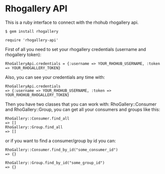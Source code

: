 Rhogallery API
==================
This is a ruby interface to connect with the rhohub rhogallery api. 

	$ gem install rhogallery

	require 'rhogallery-api'

First of all you need to set your rhogallery credentials (username and rhogallery token):

	RhoGalleryApi.credentials = {:username => YOUR_RHOHUB_USERNAME, :token => YOUR_RHOGALLERY_TOKEN}

Also, you can see your credentials any time with:

	RhoGalleryApi.credentials
	=> {:username => YOUR_RHOHUB_USERNAME, :token => YOUR_RHOHUB_RHOGALLERY_TOKEN}

Then you have two classes that you can work with: RhoGallery::Consumer and RhoGallery::Group, 
you can get all your consumers and groups like this:

	RhoGallery::Consumer.find_all
	=> []
	RhoGallery::Group.find_all
	=> []

or if you want to find a consumer/group by id you can:

	RhoGallery::Consumer.find_by_id("some_consumer_id")
	=> {}

	RhoGallery::Group.find_by_id("some_group_id")
	=> {}